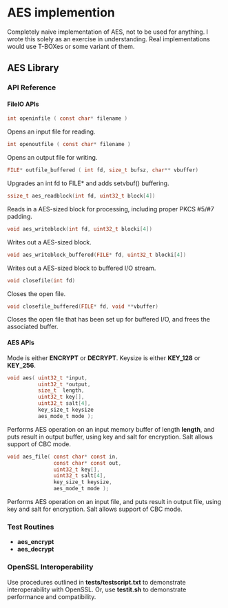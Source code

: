 # AES implemention
Completely naive implementation of AES, not to be used for anything.  I wrote this solely as an exercise in understanding.  Real implementations would use T-BOXes or some variant of them.
## AES Library
### API Reference
#### FileIO APIs
```C
int openinfile ( const char* filename )
```
Opens an input file for reading.
```C
int openoutfile ( const char* filename )
```
Opens an output file for writing.
```C
FILE* outfile_buffered ( int fd, size_t bufsz, char** vbuffer)
```
Upgrades an int fd to FILE* and adds setvbuf() buffering.
```C
ssize_t aes_readblock(int fd, uint32_t block[4])
```
Reads in a AES-sized block for processing, including proper PKCS #5/#7 padding.
```C
void aes_writeblock(int fd, uint32_t blocki[4])
```
Writes out a AES-sized block.
```C
void aes_writeblock_buffered(FILE* fd, uint32_t blocki[4])
```
Writes out a AES-sized block to buffered I/O stream.
```C
void closefile(int fd)
```
Closes the open file.
```C
void closefile_buffered(FILE* fd, void **vbuffer)
```
Closes the open file that has been set up for buffered I/O, and frees the associated buffer.

#### AES APIs

Mode is either __ENCRYPT__ or __DECRYPT__.
Keysize is either __KEY_128__ or __KEY_256__.

```C
void aes( uint32_t *input, 
          uint32_t *output,
          size_t  length,
          uint32_t key[],
          uint32_t salt[4],
          key_size_t keysize
          aes_mode_t mode );
```
Performs AES operation on an input memory buffer of length __length__, and puts result in output buffer, using key and salt for encryption.  Salt allows support of CBC mode.
```C
void aes_file( const char* const in,
               const char* const out,
               uint32_t key[],
               uint32_t salt[4],
               key_size_t keysize,
               aes_mode_t mode );
```
Performs AES operation on an input file, and puts result in output file, using key and salt for encryption.  Salt allows support of CBC mode.

### Test Routines
* __aes_encrypt__
* __aes_decrypt__
### OpenSSL Interoperability
Use procedures outlined in __tests/testscript.txt__ to demonstrate interoperability with OpenSSL. Or, use __testit.sh__ to demonstrate performance and compatibility.
